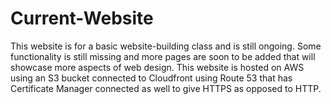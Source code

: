 # Current-Website
This website is for a basic website-building class and is still ongoing. Some functionality is still missing and more pages are soon to be added that will showcase more aspects of web design. This website is hosted
on AWS using an S3 bucket connected to Cloudfront using Route 53 that has Certificate Manager connected as well to give HTTPS as opposed to HTTP.
